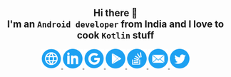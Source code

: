 <div align=center>
    <h2>Hi there 👋<br>I'm an <code>Android developer</code> from India and I love to cook <code>Kotlin</code> stuff<br></h2>
    <a href="http://jayasuryat.com/">
        <img width="44px" src="icons/ic_website.svg" />
    </a>
    <a href="https://www.linkedin.com/in/jayasuryat/">
        <img width="44px" src="icons/ic_linkedin.svg" />
    </a>
    <a href="https://devlibrary.withgoogle.com/authors/jayasuryat">
        <img width="44px" src="icons/ic_google.svg" />
    </a>
    <a href="https://play.google.com/store/apps/developer?id=Jaya+Surya+Thotapalli&hl=en-IN">
        <img width="44px" src="icons/ic_playstore.svg" />
    </a>
    <a href="https://stackoverflow.com/users/10323788/jaya-surya-thotapalli">
        <img width="44px" src="icons/ic_stackoverflow.svg" />
    </a>
    <a href="mailto:jayasurya.dc@gmail.com">
        <img width="44px" src="icons/ic_email.svg" />
    </a>
    <a href="https://twitter.com/jaya_surya_t">
        <img width="44px" src="icons/ic_twitter.svg" />
    </a>
</div>

<!--
**jayasuryat/jayasuryat** is a ✨ _special_ ✨ repository because its `README.md` (this file) appears on your GitHub profile.

Here are some ideas to get you started:

- 🔭 I’m currently working on ...
- 🌱 I’m currently learning ...
- 👯 I’m looking to collaborate on ...
- 🤔 I’m looking for help with ...
- 💬 Ask me about ...
- 📫 How to reach me: ...
- 😄 Pronouns: ...
- ⚡ Fun fact: ...
-->
